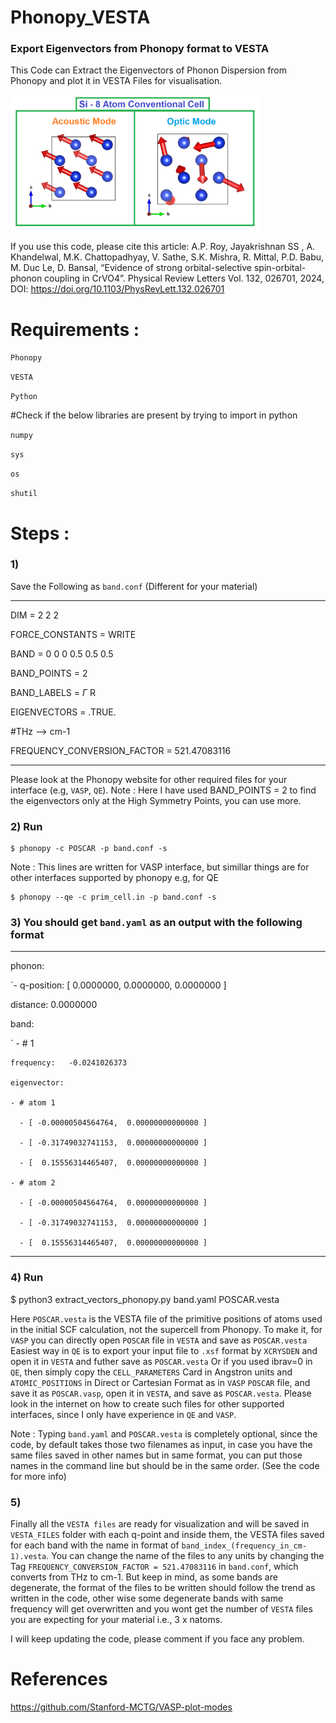 # Phonopy_VESTA
### Export Eigenvectors from Phonopy format to VESTA

This Code can Extract the Eigenvectors of Phonon Dispersion from Phonopy and plot it in VESTA Files for visualisation.

<img src="pics/modes.png" width=400 align="middle">

If you use this code, please cite this article:
A.P. Roy, Jayakrishnan SS , A. Khandelwal, M.K. Chattopadhyay, V. Sathe, S.K. Mishra, R. Mittal, P.D. Babu, M. Duc Le, D. Bansal, “Evidence of strong orbital-selective spin-orbital-phonon coupling in CrVO4”. Physical Review Letters Vol. 132, 026701, 2024, DOI: https://doi.org/10.1103/PhysRevLett.132.026701

# Requirements :
`Phonopy`

`VESTA`

`Python`

#Check if the below libraries are present by trying to import in python

`numpy`

`sys`

`os`

`shutil`

# Steps :

### 1)  
Save the Following as `band.conf` (Different for your material)

-----------------------------------------------------------------------

DIM = 2 2 2 

FORCE_CONSTANTS = WRITE

BAND =  0 0 0	0.5 0.5 0.5

BAND_POINTS = 2

BAND_LABELS = $\Gamma$ R

EIGENVECTORS = .TRUE.

#THz --> cm-1

FREQUENCY_CONVERSION_FACTOR = 521.47083116 

-------------------------------------------------------------------------

Please look at the Phonopy website for other required files for your interface (e.g, `VASP`, `QE`).
Note : Here I have used BAND_POINTS = 2 to find the eigenvectors only at the High Symmetry Points, you can use more.

### 2) Run
	$ phonopy -c POSCAR -p band.conf -s

Note : This lines are written for VASP interface, but simillar things are for other interfaces supported by phonopy e.g, for QE

	$ phonopy --qe -c prim_cell.in -p band.conf -s

### 3)  You should get `band.yaml` as an output with the following format

---------------------------------------------------------------------

phonon:

`- q-position: [    0.0000000,    0.0000000,    0.0000000 ]

  distance:    0.0000000
  
  band:
  
`  - # 1
  
    frequency:   -0.0241026373
    
    eigenvector:
    
    - # atom 1
    
      - [ -0.00000504564764,  0.00000000000000 ]
      
      - [ -0.31749032741153,  0.00000000000000 ]
      
      - [  0.15556314465407,  0.00000000000000 ]
      
    - # atom 2
    
      - [ -0.00000504564764,  0.00000000000000 ]
      
      - [ -0.31749032741153,  0.00000000000000 ]
      
      - [  0.15556314465407,  0.00000000000000 ]

------------------------------------------------------------------------

### 4)  Run
$ python3 extract_vectors_phonopy.py band.yaml POSCAR.vesta

Here `POSCAR.vesta` is the VESTA file of the primitive positions of atoms used in the initial SCF calculation, not the supercell from Phonopy.
To make it,
for `VASP` you can directly open `POSCAR` file in `VESTA` and save as `POSCAR.vesta`
Easiest way in `QE` is to export your input file to `.xsf` format by `XCRYSDEN` and open it in `VESTA` and futher save as `POSCAR.vesta`
Or if you used ibrav=0 in `QE`, then simply copy the `CELL_PARAMETERS` Card in Angstron units and `ATOMIC_POSITIONS` in Direct or Cartesian Format 
as in `VASP` `POSCAR` file, and save it as `POSCAR.vasp`, open it in `VESTA`, and save as `POSCAR.vesta`.
Please look in the internet on how to create such files for other supported interfaces, since I only have experience in `QE` and `VASP`.

Note : Typing `band.yaml` and `POSCAR.vesta` is completely optional, since the code, by default takes those two filenames as input, in case you have
the same files saved  in other names but in same format, you can put those names in the command line but should be in the same order. 
(See the code for more info)

### 5) 
Finally all the `VESTA files` are ready for visualization and will be saved in `VESTA_FILES` folder with each q-point and inside them, the VESTA files 
saved for each band with the name in format of `band_index_(frequency_in_cm-1).vesta`. You can change the name of the files to any units by changing the Tag
`FREQUENCY_CONVERSION_FACTOR = 521.47083116` in `band.conf`, which converts from THz to cm-1. But keep in mind, as some bands are degenerate, 
the format of the files to be written should follow the trend as written in the code, other wise some degenerate bands with same frequency
will get overwritten and you wont get the number of `VESTA` files you are expecting for your material i.e., 3 x natoms.

I will keep updating the code, please comment if you face any problem.


# References
https://github.com/Stanford-MCTG/VASP-plot-modes
